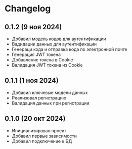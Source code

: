 # Changelog

## 0.1.2 (9 ноя 2024)

- Добавил модель кодов для аутентификации
- Вадидации данных для аутентификации
- Генераци кода и отправка кода по электронной почте
- Генерация JWT токена 
- Добавление токена в Cookie
- Валидация JWT токена из Cookie

## 0.1.1 (1 ноя 2024)

- Добавил ключевые модели данных
- Реализовал регистрацию
- Валидация данных при регистрации

## 0.1.0 (20 окт 2024)

- Инициализировал проект
- Добавил первые зависимости
- Добавил подключение к БД